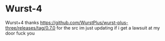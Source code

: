 # Wurst-4
Wurst+4 thanks https://github.com/WurstPlus/wurst-plus-three/releases/tag/0.7.0 for the src im just updating if i get a lawsuit at my door fuck you
